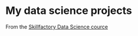 # My data science projects

From the [Skillfactory Data Science cource](https://skillfactory.ru/data-scientist)
